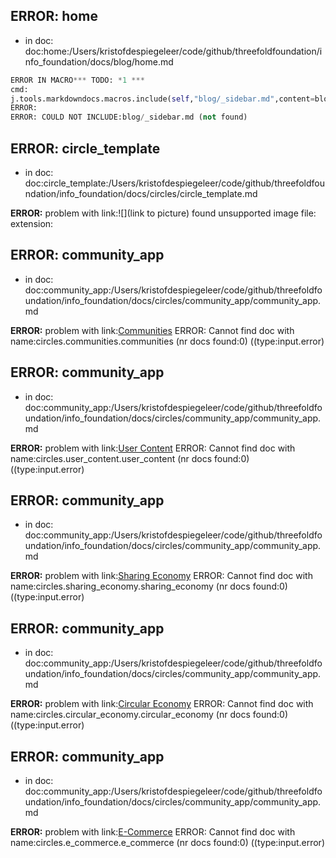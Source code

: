 ## ERROR: home

- in doc: doc:home:/Users/kristofdespiegeleer/code/github/threefoldfoundation/info_foundation/docs/blog/home.md

```python
ERROR IN MACRO*** TODO: *1 ***
cmd:
j.tools.markdowndocs.macros.include(self,"blog/_sidebar.md",content=block)
ERROR:
ERROR: COULD NOT INCLUDE:blog/_sidebar.md (not found)
```



## ERROR: circle_template

- in doc: doc:circle_template:/Users/kristofdespiegeleer/code/github/threefoldfoundation/info_foundation/docs/circles/circle_template.md

**ERROR:** problem with link:![](link to picture)
found unsupported image file: extension:


## ERROR: community_app

- in doc: doc:community_app:/Users/kristofdespiegeleer/code/github/threefoldfoundation/info_foundation/docs/circles/community_app/community_app.md

**ERROR:** problem with link:[Communities](/circles/communities/communities.md)
ERROR: Cannot find doc with name:circles.communities.communities (nr docs found:0) ((type:input.error)


## ERROR: community_app

- in doc: doc:community_app:/Users/kristofdespiegeleer/code/github/threefoldfoundation/info_foundation/docs/circles/community_app/community_app.md

**ERROR:** problem with link:[User Content](/circles/user_content/user_content.md)
ERROR: Cannot find doc with name:circles.user_content.user_content (nr docs found:0) ((type:input.error)


## ERROR: community_app

- in doc: doc:community_app:/Users/kristofdespiegeleer/code/github/threefoldfoundation/info_foundation/docs/circles/community_app/community_app.md

**ERROR:** problem with link:[Sharing Economy](/circles/sharing_economy/sharing_economy.md)
ERROR: Cannot find doc with name:circles.sharing_economy.sharing_economy (nr docs found:0) ((type:input.error)


## ERROR: community_app

- in doc: doc:community_app:/Users/kristofdespiegeleer/code/github/threefoldfoundation/info_foundation/docs/circles/community_app/community_app.md

**ERROR:** problem with link:[Circular Economy](/circles/circular_economy/circular_economy.md)
ERROR: Cannot find doc with name:circles.circular_economy.circular_economy (nr docs found:0) ((type:input.error)


## ERROR: community_app

- in doc: doc:community_app:/Users/kristofdespiegeleer/code/github/threefoldfoundation/info_foundation/docs/circles/community_app/community_app.md

**ERROR:** problem with link:[E-Commerce](/circles/e-commerce/e-commerce.md)
ERROR: Cannot find doc with name:circles.e_commerce.e_commerce (nr docs found:0) ((type:input.error)


